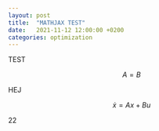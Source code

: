 ```yaml
---
layout: post
title:  "MATHJAX TEST"
date:   2021-11-12 12:00:00 +0200
categories: optimization
---
```


TEST 


$$
A = B
$$


HEJ


$$
\dot x = Ax + Bu
$$

22